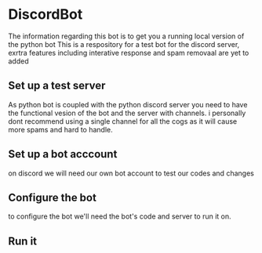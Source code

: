 # DiscordBot
The information regarding this bot is to get you a running local version of the python bot 
This is a respository for a test bot for the discord server, exrtra features including interative response and spam removaal are yet to added
## Set up a test server
As python bot is coupled with the python discord server you need to have the functional vesion of the bot and the server with channels. i personally dont recommend using a single channel for all the cogs as it will cause more spams and hard to handle.
## Set up a bot acccount
on discord we will need our own bot account to test our codes and changes
## Configure the bot 
to configure the bot we'll need the bot's code and server to run it on.
## Run it
